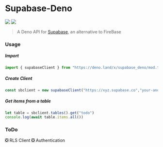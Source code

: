 # Supabase-Deno
<p>
    <img src="https://img.shields.io/badge/TypeScript-007ACC?style=for-the-badge&logo=typescript&logoColor=white">
    <img src="https://img.shields.io/badge/Maintained%3F-yes-green.svg">
</p>

> A Deno API for [Supabase](https://supabase.io/), an alternative to FireBase

### Usage
##### Import
```ts
import { supabaseClient } from "https://deno.land/x/supabase_deno/mod.ts";
```
##### Create Client
```ts
const sbclient = new supabaseClient("https://xyz.supabase.co","your-anon-key")
```
##### Get items from a table
```ts
let table = sbclient.tables().get("todo")
console.log(await table.items.all())
```

### ToDo
❎ RLS Client
❎ Authentication
